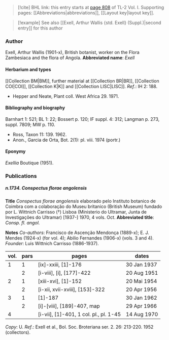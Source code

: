 > [!cite] BHL link: this entry starts at [page 808](https://www.biodiversitylibrary.org/page/33120939) of TL-2 Vol. I.
> Supporting pages: [[Abbreviations|abbreviations]], [[Layout key|layout key]].

> [!example] See also [[Exell, Arthur Wallis {std. Exell} (Suppl.)|second entry]] for this author

### Author

Exell, Arthur Wallis (1901-x), British botanist, worker on the Flora Zambesiaca and the flora of Angola. 
**Abbreviated name**: *Exell*

#### Herbarium and types

[[Collection BM|BM]], further material at [[Collection BR|BR]], [[Collection COI|COI]], [[Collection K|K]] and [[Collection LISC|LISC]].
*Ref*.: IH 2: 188.
- Hepper and Neate, Plant coll. West Africa 29. 1971.

#### Bibliography and biography

Barnhart 1: 521; BL 1: 22; Bossert p. 120; IF suppl. 4: 312; Langman p. 273, suppl. 7809; MW p. 110.
- Ross, Taxon 11: 139. 1962.
- Anon., Garcia de Orta, Bot. 2(1): pl. viii. 1974 (portr.)

#### Eponymy

*Exellia* Boutique (1951).

### Publications

##### n.1734. Conspectus florae angolensis

**Title**
*Conspectus florae angolensis* elaborado pelo Instituto botanico de Coimbra com a colaboração do Museu britanico (British Museum) fundado por L. Wittnich Carrisso (†) Lisboa (Ministerio do Ultramar, Junta de Investigações do Ultramar) \[1937-\] 1970, 4 vols. Oct.
**Abbreviated title**: *Consp. fl. angol.*

**Notes**
*Co-authors*: Francisco de Ascenção Mendonça (1889-x); E. J. Mendes (1924-x) (for vol. 4); Abilio Fernandes (1906-x) (vols. 3 and 4).
*Founder*: Luis Wittnich Carrisso (1886-1937).

|vol.	|pars	|pages	|dates|
|---	|---	|---	|---	|
|1	|1	|\[ix\]-xxiii, \[1\]-176	|30 Jan 1937|
|	|2	|\[i-viii\], \[i\], \[177\]-422	|20 Aug 1951|
|2	|1	|\[xiii-xvi\], \[1\]-152	|20 Mai 1954|
|	|2	|\[i-xii, xvii-xviii\], \[153\]-322	|20 Apr 1956|
|3	|1	|\[1\]-187	|30 Jan 1962|
|	|2	|\[i\]-\[viii\], \[189\]-407, map	|29 Apr 1966|
|4	|	|\[i-vii\], \[1\]-401, 1 col. pl., pl. 1-45	|14 Aug 1970|

*Copy*: U.
*Ref*.: Exell et al., Bol. Soc. Broteriana ser. 2. 26: 213-220. 1952 (collectors).

